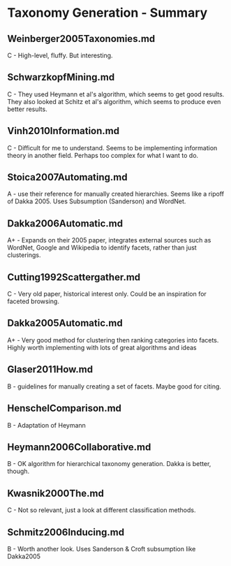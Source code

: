 # Taxonomy Generation - Summary
## Weinberger2005Taxonomies.md
C - High-level, fluffy. But interesting.

## SchwarzkopfMining.md
C - They used Heymann et al's algorithm, which seems to get good results. They also looked at Schitz et al's algorithm, which seems to produce even better results.

## Vinh2010Information.md
C - Difficult for me to understand. Seems to be implementing information theory in another field. Perhaps too complex for what I want to do.


## Stoica2007Automating.md
A - use their reference for manually created hierarchies. Seems like a ripoff of Dakka 2005. Uses Subsumption (Sanderson) and WordNet.

## Dakka2006Automatic.md
A+ - Expands on their 2005 paper, integrates external sources such as WordNet, Google and Wikipedia to identify facets, rather than just clusterings.

## Cutting1992Scattergather.md
C - Very old paper, historical interest only. Could be an inspiration for faceted browsing.

## Dakka2005Automatic.md
A+ - Very good method for clustering then ranking categories into facets. Highly worth implementing with lots of great algorithms and ideas

## Glaser2011How.md
B - guidelines for manually creating a set of facets. Maybe good for citing.

## HenschelComparison.md
B - Adaptation of Heymann

## Heymann2006Collaborative.md
B - OK algorithm for hierarchical taxonomy generation. Dakka is better, though.

## Kwasnik2000The.md
C - Not so relevant, just a look at different classification methods.

## Schmitz2006Inducing.md
B - Worth another look. Uses Sanderson & Croft subsumption like Dakka2005
